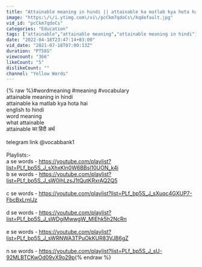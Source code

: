 ```yaml
---
title: "Attainable meaning in hindi || attainable ka matlab kya hota hai || word meaning english to hindi"
image: "https:\/\/i.ytimg.com\/vi\/pcCkm7qdoCs\/hqdefault.jpg"
vid_id: "pcCkm7qdoCs"
categories: "Education"
tags: ["attainable","attainable meaning","attainable meaning in hindi"]
date: "2022-04-18T23:47:14+03:00"
vid_date: "2021-07-18T07:00:13Z"
duration: "PT58S"
viewcount: "366"
likeCount: "5"
dislikeCount: ""
channel: "Yellow Words"
---
```

{% raw %}#wordmeaning #meaning #vocabulary<br />attainable meaning in hindi<br />attainable ka matlab kya hota hai<br />english to hindi<br />word meaning<br />what attainable<br />attainable का हिंदी अर्थ<br /><br />telegram link @vocabbank1<br /><br />Playlists:-<br />a se words - <a rel="nofollow" target="blank" href="https://youtube.com/playlist?list=PLf_bp5S_J_sXhxKln0W6BBsl10UON_k4i">https://youtube.com/playlist?list=PLf_bp5S_J_sXhxKln0W6BBsl10UON_k4i</a><br />b se words - <a rel="nofollow" target="blank" href="https://youtube.com/playlist?list=PLf_bp5S_J_sW0ihLzsJ1tQutKRxrAQ2Q5">https://youtube.com/playlist?list=PLf_bp5S_J_sW0ihLzsJ1tQutKRxrAQ2Q5</a><br /><br />c se words - <a rel="nofollow" target="blank" href="https://youtube.com/playlist?list=PLf_bp5S_J_sXuqc4GXUP7-FbcBxLrnlJz">https://youtube.com/playlist?list=PLf_bp5S_J_sXuqc4GXUP7-FbcBxLrnlJz</a><br /><br />d se words - <a rel="nofollow" target="blank" href="https://youtube.com/playlist?list=PLf_bp5S_J_sWDgiMwwgW_MIEhk5h2NcRn">https://youtube.com/playlist?list=PLf_bp5S_J_sWDgiMwwgW_MIEhk5h2NcRn</a><br /><br />e se words - <a rel="nofollow" target="blank" href="https://youtube.com/playlist?list=PLf_bp5S_J_sWRNWA3TPuOkKUR83VJB6gZ">https://youtube.com/playlist?list=PLf_bp5S_J_sWRNWA3TPuOkKUR83VJB6gZ</a><br /><br />n se words - <a rel="nofollow" target="blank" href="https://youtube.com/playlist?list=PLf_bp5S_J_sU-92MLBTCKwOd09vX9o29p">https://youtube.com/playlist?list=PLf_bp5S_J_sU-92MLBTCKwOd09vX9o29p</a>{% endraw %}
